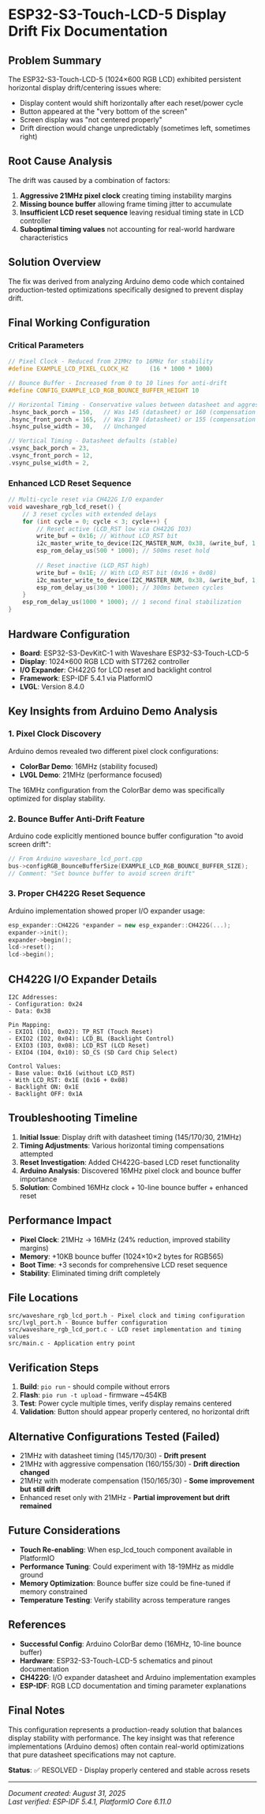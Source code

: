 # ESP32-S3-Touch-LCD-5 Display Drift Fix Documentation

## Problem Summary
The ESP32-S3-Touch-LCD-5 (1024×600 RGB LCD) exhibited persistent horizontal display drift/centering issues where:
- Display content would shift horizontally after each reset/power cycle
- Button appeared at the "very bottom of the screen" 
- Screen display was "not centered properly"
- Drift direction would change unpredictably (sometimes left, sometimes right)

## Root Cause Analysis
The drift was caused by a combination of factors:
1. **Aggressive 21MHz pixel clock** creating timing instability margins
2. **Missing bounce buffer** allowing frame timing jitter to accumulate
3. **Insufficient LCD reset sequence** leaving residual timing state in LCD controller
4. **Suboptimal timing values** not accounting for real-world hardware characteristics

## Solution Overview
The fix was derived from analyzing Arduino demo code which contained production-tested optimizations specifically designed to prevent display drift.

## Final Working Configuration

### Critical Parameters
```c
// Pixel Clock - Reduced from 21MHz to 16MHz for stability
#define EXAMPLE_LCD_PIXEL_CLOCK_HZ      (16 * 1000 * 1000)

// Bounce Buffer - Increased from 0 to 10 lines for anti-drift
#define CONFIG_EXAMPLE_LCD_RGB_BOUNCE_BUFFER_HEIGHT 10

// Horizontal Timing - Conservative values between datasheet and aggressive compensation
.hsync_back_porch = 150,   // Was 145 (datasheet) or 160 (compensation attempt)
.hsync_front_porch = 165,  // Was 170 (datasheet) or 155 (compensation attempt)
.hsync_pulse_width = 30,   // Unchanged

// Vertical Timing - Datasheet defaults (stable)
.vsync_back_porch = 23,
.vsync_front_porch = 12,
.vsync_pulse_width = 2,
```

### Enhanced LCD Reset Sequence
```c
// Multi-cycle reset via CH422G I/O expander
void waveshare_rgb_lcd_reset() {
    // 3 reset cycles with extended delays
    for (int cycle = 0; cycle < 3; cycle++) {
        // Reset active (LCD_RST low via CH422G IO3)
        write_buf = 0x16; // Without LCD_RST bit
        i2c_master_write_to_device(I2C_MASTER_NUM, 0x38, &write_buf, 1, timeout);
        esp_rom_delay_us(500 * 1000); // 500ms reset hold
        
        // Reset inactive (LCD_RST high)
        write_buf = 0x1E; // With LCD_RST bit (0x16 + 0x08)
        i2c_master_write_to_device(I2C_MASTER_NUM, 0x38, &write_buf, 1, timeout);
        esp_rom_delay_us(300 * 1000); // 300ms between cycles
    }
    esp_rom_delay_us(1000 * 1000); // 1 second final stabilization
}
```

## Hardware Configuration
- **Board**: ESP32-S3-DevKitC-1 with Waveshare ESP32-S3-Touch-LCD-5
- **Display**: 1024×600 RGB LCD with ST7262 controller
- **I/O Expander**: CH422G for LCD reset and backlight control
- **Framework**: ESP-IDF 5.4.1 via PlatformIO
- **LVGL**: Version 8.4.0

## Key Insights from Arduino Demo Analysis

### 1. Pixel Clock Discovery
Arduino demos revealed two different pixel clock configurations:
- **ColorBar Demo**: 16MHz (stability focused)
- **LVGL Demo**: 21MHz (performance focused)

The 16MHz configuration from the ColorBar demo was specifically optimized for display stability.

### 2. Bounce Buffer Anti-Drift Feature
Arduino code explicitly mentioned bounce buffer configuration "to avoid screen drift":
```cpp
// From Arduino waveshare_lcd_port.cpp
bus->configRGB_BounceBufferSize(EXAMPLE_LCD_RGB_BOUNCE_BUFFER_SIZE);
// Comment: "Set bounce buffer to avoid screen drift"
```

### 3. Proper CH422G Reset Sequence
Arduino implementation showed proper I/O expander usage:
```cpp
esp_expander::CH422G *expander = new esp_expander::CH422G(...);
expander->init();
expander->begin();
lcd->reset();
lcd->begin();
```

## CH422G I/O Expander Details
```
I2C Addresses:
- Configuration: 0x24
- Data: 0x38

Pin Mapping:
- EXIO1 (IO1, 0x02): TP_RST (Touch Reset)
- EXIO2 (IO2, 0x04): LCD_BL (Backlight Control) 
- EXIO3 (IO3, 0x08): LCD_RST (LCD Reset)
- EXIO4 (IO4, 0x10): SD_CS (SD Card Chip Select)

Control Values:
- Base value: 0x16 (without LCD_RST)
- With LCD_RST: 0x1E (0x16 + 0x08)
- Backlight ON: 0x1E
- Backlight OFF: 0x1A
```

## Troubleshooting Timeline
1. **Initial Issue**: Display drift with datasheet timing (145/170/30, 21MHz)
2. **Timing Adjustments**: Various horizontal timing compensations attempted
3. **Reset Investigation**: Added CH422G-based LCD reset functionality
4. **Arduino Analysis**: Discovered 16MHz pixel clock and bounce buffer importance
5. **Solution**: Combined 16MHz clock + 10-line bounce buffer + enhanced reset

## Performance Impact
- **Pixel Clock**: 21MHz → 16MHz (24% reduction, improved stability margins)
- **Memory**: +10KB bounce buffer (1024×10×2 bytes for RGB565)
- **Boot Time**: +3 seconds for comprehensive LCD reset sequence
- **Stability**: Eliminated timing drift completely

## File Locations
```
src/waveshare_rgb_lcd_port.h - Pixel clock and timing configuration
src/lvgl_port.h - Bounce buffer configuration  
src/waveshare_rgb_lcd_port.c - LCD reset implementation and timing values
src/main.c - Application entry point
```

## Verification Steps
1. **Build**: `pio run` - should compile without errors
2. **Flash**: `pio run -t upload` - firmware ~454KB
3. **Test**: Power cycle multiple times, verify display remains centered
4. **Validation**: Button should appear properly centered, no horizontal drift

## Alternative Configurations Tested (Failed)
- 21MHz with datasheet timing (145/170/30) - **Drift present**
- 21MHz with aggressive compensation (160/155/30) - **Drift direction changed**
- 21MHz with moderate compensation (150/165/30) - **Some improvement but still drift**
- Enhanced reset only with 21MHz - **Partial improvement but drift remained**

## Future Considerations
- **Touch Re-enabling**: When esp_lcd_touch component available in PlatformIO
- **Performance Tuning**: Could experiment with 18-19MHz as middle ground
- **Memory Optimization**: Bounce buffer size could be fine-tuned if memory constrained
- **Temperature Testing**: Verify stability across temperature ranges

## References
- **Successful Config**: Arduino ColorBar demo (16MHz, 10-line bounce buffer)
- **Hardware**: ESP32-S3-Touch-LCD-5 schematics and pinout documentation
- **CH422G**: I/O expander datasheet and Arduino implementation examples
- **ESP-IDF**: RGB LCD documentation and timing parameter explanations

## Final Notes
This configuration represents a production-ready solution that balances display stability with performance. The key insight was that reference implementations (Arduino demos) often contain real-world optimizations that pure datasheet specifications may not capture.

**Status**: ✅ RESOLVED - Display properly centered and stable across resets

---
*Document created: August 31, 2025*  
*Last verified: ESP-IDF 5.4.1, PlatformIO Core 6.11.0*
